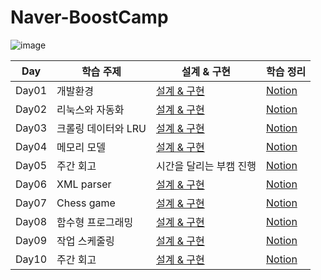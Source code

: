 # Naver-BoostCamp

![image](https://user-images.githubusercontent.com/82504981/180423934-f3dee185-37ca-429f-be5d-04b95a45fc23.png)

|Day|학습 주제|설계 & 구현|학습 정리|
|------|-----------|---------|------|
|Day01|개발환경|[설계 & 구현](https://gist.github.com/myeongjunkim/44cbdfab9bffe581c4c3fa898358d602)|[Notion](https://grandiose-behavior-af2.notion.site/Day01-29f524b764374d50b77fd16d24967321)|
|Day02|리눅스와 자동화|[설계 & 구현](https://gist.github.com/myeongjunkim/be164430c94431fec6f94e1c7da74794)|[Notion](https://grandiose-behavior-af2.notion.site/Day02-ba9bf4f9092b4654a72ca093019f047a)|
|Day03|크롤링 데이터와 LRU|[설계 & 구현](https://gist.github.com/myeongjunkim/6f5843e93dd82881453f7a35f7da55d8)|[Notion](https://grandiose-behavior-af2.notion.site/Day03-c21c5c5f7b2c44d7a412e509ed5355f4)|
|Day04|메모리 모델|[설계 & 구현](https://gist.github.com/myeongjunkim/4e238adae4d51d2c5fdcecc458d3d867)|[Notion](https://grandiose-behavior-af2.notion.site/Day04-055aa207ddd646198817cb0564bd6c42)|
|Day05|주간 회고|시간을 달리는 부캠 진행|[Notion](https://grandiose-behavior-af2.notion.site/Day05-b95255b5d5d546399f5c1d23d1009c27)|
|Day06|XML parser|[설계 & 구현](https://gist.github.com/myeongjunkim/936315ad542396e6432d634011459e03)|[Notion](https://grandiose-behavior-af2.notion.site/Day06-2e8aa62df2da4488a3dd5beb5291b394)|
|Day07|Chess game|[설계 & 구현](https://gist.github.com/myeongjunkim/e7e771070e483270911dc182990b4dc9)|[Notion]()|
|Day08|함수형 프로그래밍|[설계 & 구현]()|[Notion]()|
|Day09|작업 스케줄링|[설계 & 구현]()|[Notion]()|
|Day10|주간 회고|[설계 & 구현]()|[Notion]()|
